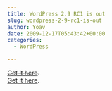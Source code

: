 ```yaml
---
title: WordPress 2.9 RC1 is out
slug: wordpress-2-9-rc1-is-out
author: Yoav
date: 2009-12-17T05:43:42+00:00
categories:
  - WordPress

---
```

<del><a href="http://wordpress.org/development/2009/12/2-9-rc1/">Get it here</a>.</del>  
[Get it here][1].

 [1]: http://wordpress.org/development/2009/12/wordpress-2-9/